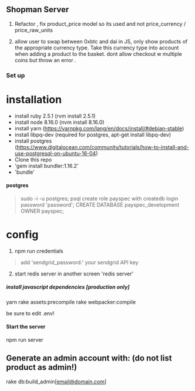 

## Shopman Server

1) Refactor , fix product_price model so its used and not price_currency / price_raw_units

2) allow user to swap between 0xbtc and dai in JS, only show products of the appropriate currency type.  Take this currency type into account when adding a product to the basket.  dont allow checkout w multiple coins but throw an error .




### Set up

# installation
- install ruby 2.5.1 (rvm install 2.5.1)
- install node 8.16.0 (nvm install 8.16.0)
- install yarn (https://yarnpkg.com/lang/en/docs/install/#debian-stable)
- install libpq-dev (required for postgres, apt-get install libpq-dev)
- install postgres (https://www.digitalocean.com/community/tutorials/how-to-install-and-use-postgresql-on-ubuntu-16-04)
- Clone this repo
- 'gem install bundler:1.16.2'
- 'bundle'

#### postgres
> sudo -i -u postgres;
> psql
> create role payspec with createdb login password 'password';
> CREATE DATABASE payspec_development OWNER payspec;



# config
1) npm run credentials
> add 'sendgrid_password:'  your sendgrid API key

2) start redis server in another screen 'redis server'



##### install javascript dependencies [production only]
yarn
rake assets:precompile
rake webpacker:compile

be sure to edit .env!

#### Start the server
npm run server


## Generate an admin account with: (do not list product as admin!)
rake db:build_admin[email@domain.com]
